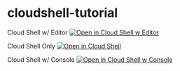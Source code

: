 # cloudshell-tutorial

Cloud Shell w/ Editor
[![Open in Cloud Shell w Editor](http://www.gstatic.com/cloudssh/images/open-btn.svg)](https://console.cloud.google.com/cloudshell/editor?cloudshell_git_repo=https://github.com/cgrant/cloudshell-tutorial.git&cloudshell_tutorial=docs/tutorial.md)

Cloud Shell Only
[![Open in Cloud Shell](http://www.gstatic.com/cloudssh/images/open-btn.svg)](https://console.cloud.google.com/cloudshell/editor?cloudshell_git_repo=https://github.com/cgrant/cloudshell-tutorial.git&cloudshell_tutorial=docs/tutorial.md&cloudshellonly=true)

Cloud Shell w/ Console
[![Open in Cloud Shell w Console](http://www.gstatic.com/cloudssh/images/open-btn.svg)](https://console.cloud.google.com/home/dashboard?cloudshell_git_repo=https://github.com/cgrant/cloudshell-tutorial.git&cloudshell_tutorial=docs/tutorial.md)
 



